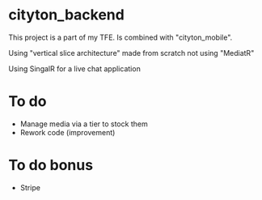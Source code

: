 # cityton_backend

This project is a part of my TFE. Is combined with "cityton_mobile".

Using "vertical slice architecture" made from scratch not using "MediatR"

Using SingalR for a live chat application


# To do
- Manage media via a tier to stock them
- Rework code (improvement)

# To do bonus
- Stripe
